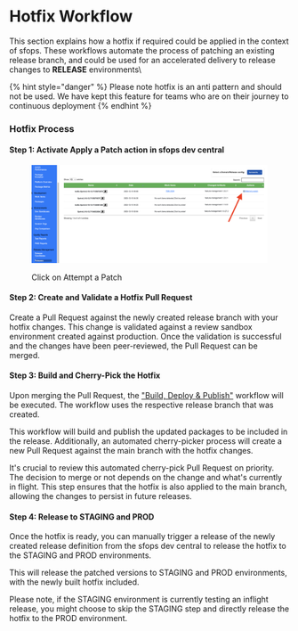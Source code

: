 # Hotfix Workflow

This section explains how a hotfix if required could be applied in the context of sfops. These workflows automate the process of patching an existing release branch, and could be used for an accelerated delivery to release changes to **RELEASE** environments\\

{% hint style="danger" %}
Please note hotfix is an anti pattern and should not be used. We have kept this feature for teams who are on their journey to continuous deployment
{% endhint %}

### Hotfix Process

#### Step 1: Activate Apply a Patch action in sfops dev central

<figure><img src=".gitbook/assets/hotfix.png" alt=""><figcaption><p>Click on Attempt a Patch</p></figcaption></figure>

#### Step 2: Create and Validate a Hotfix Pull Request

Create a Pull Request against the newly created release branch with your hotfix changes. This change is validated against a review sandbox environment created against production. Once the validation is successful and the changes have been peer-reviewed, the Pull Request can be merged.

#### Step 3: Build and Cherry-Pick the Hotfix

Upon merging the Pull Request, the ["Build, Deploy & Publish"](project-workflows/build-deploy-and-publish.md) workflow will be executed. The workflow uses the respective release branch that was created.

This workflow will build and publish the updated packages to be included in the release. Additionally, an automated cherry-picker process will create a new Pull Request against the main branch with the hotfix changes.

It's crucial to review this automated cherry-pick Pull Request on priority. The decision to merge or not depends on the change and what's currently in flight. This step ensures that the hotfix is also applied to the main branch, allowing the changes to persist in future releases.

#### Step 4: Release to STAGING and PROD

Once the hotfix is ready, you can manually trigger a release of the newly created release definition from the sfops dev central to release the hotfix to the STAGING and PROD environments.

This will release the patched versions to STAGING and PROD environments, with the newly built hotfix included.

Please note, if the STAGING environment is currently testing an inflight release, you might choose to skip the STAGING step and directly release the hotfix to the PROD environment.
